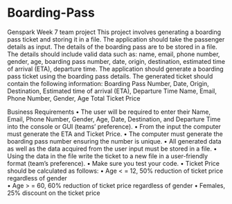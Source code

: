 # Boarding-Pass
Genspark Week 7 team project
This project involves generating a boarding pass ticket and storing it in a file.
The application should take the passenger details as input. The details of the boarding pass are to be stored in a file. The details should include valid data such as: name, email, phone number, gender, age, boarding pass number, date, origin, destination, estimated time of arrival (ETA), departure time. 
The application should generate a boarding pass ticket using the boarding pass details. The generated ticket should contain the following information:
Boarding Pass Number, Date, Origin, Destination, Estimated time of arrival (ETA), Departure Time
Name, Email, Phone Number, Gender, Age
Total Ticket Price

Business Requirements
    • The user will be required to enter their Name, Email, Phone Number, Gender, Age, Date, Destination, and Departure Time into the console or GUI (teams’ preference). 
    • From the input the computer must generate the ETA and Ticket Price.
    • The computer must generate the boarding pass number ensuring the number is unique. 
    • All generated data as well as the data acquired from the user input must be stored in a file. 
    • Using the data in the file write the ticket to a new file in a user-friendly format (team’s preference). 
    • Make sure you test your code. 
    • Ticket Price should be calculated as follows:
    • Age < = 12, 50% reduction of ticket price regardless of gender  
    • Age > = 60, 60% reduction of ticket price regardless of gender 
    • Females, 25% discount on the ticket price
